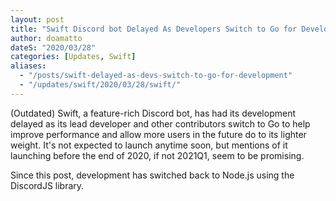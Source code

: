 ```yaml
---
layout: post
title: "Swift Discord bot Delayed As Developers Switch to Go for Development"
author: doamatto
dateS: "2020/03/28"
categories: [Updates, Swift]
aliases:
  - "/posts/swift-delayed-as-devs-switch-to-go-for-development"
  - "/updates/swift/2020/03/28/swift/"
---
```


(Outdated) Swift, a feature-rich Discord bot, has had its development delayed as its lead developer and other contributors switch to Go to help improve performance and allow more users in the future do to its lighter weight. It's not expected to launch anytime soon, but mentions of it launching before the end of 2020, if not 2021Q1, seem to be promising.
<!--more-->

Since this post, development has switched back to Node.js using the DiscordJS library.